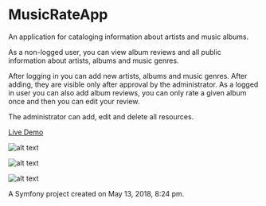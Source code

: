 MusicRateApp
=========
An application for cataloging information about artists and music albums.

As a non-logged user, you can view album reviews and all public information about artists, albums and music genres.

After logging in you can add new artists, albums and music genres. After adding, they are visible only after approval by the administrator.
As a logged in user you can also add album reviews, you can only rate a given album once and then you can edit your review.

The administrator can add, edit and delete all resources.

[Live Demo](http://musicrating.pl/ "MusicRating")

![alt text](https://res.cloudinary.com/przemocloud/image/upload/v1546542204/musi-rating1.png)



![alt text](https://res.cloudinary.com/przemocloud/image/upload/v1546542204/musi-rating2.png)



![alt text](https://res.cloudinary.com/przemocloud/image/upload/v1546542204/musi-rating5.png)



A Symfony project created on May 13, 2018, 8:24 pm.
